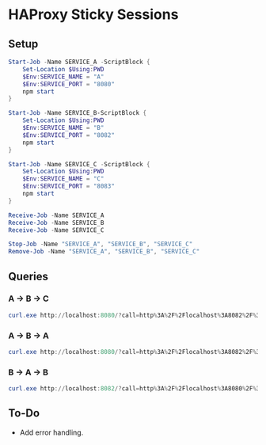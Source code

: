 # HAProxy Sticky Sessions

## Setup

```powershell
Start-Job -Name SERVICE_A -ScriptBlock {
    Set-Location $Using:PWD
    $Env:SERVICE_NAME = "A"
    $Env:SERVICE_PORT = "8080"
    npm start
}

Start-Job -Name SERVICE_B-ScriptBlock {
    Set-Location $Using:PWD
    $Env:SERVICE_NAME = "B"
    $Env:SERVICE_PORT = "8082"
    npm start
}

Start-Job -Name SERVICE_C -ScriptBlock {
    Set-Location $Using:PWD
    $Env:SERVICE_NAME = "C"
    $Env:SERVICE_PORT = "8083"
    npm start
}
```

```powershell
Receive-Job -Name SERVICE_A
Receive-Job -Name SERVICE_B
Receive-Job -Name SERVICE_C
```

```powershell
Stop-Job -Name "SERVICE_A", "SERVICE_B", "SERVICE_C"
Remove-Job -Name "SERVICE_A", "SERVICE_B", "SERVICE_C"
```

## Queries

### A -> B -> C

```powershell
curl.exe http://localhost:8080/?call=http%3A%2F%2Flocalhost%3A8082%2F%3Fcall%3Dhttp%253A%252F%252Flocalhost%253A8083%252F
```

### A -> B -> A

```powershell
curl.exe http://localhost:8080/?call=http%3A%2F%2Flocalhost%3A8082%2F%3Fcall%3Dhttp%253A%252F%252Flocalhost%253A8080%252F
```

### B -> A -> B

```powershell
curl.exe http://localhost:8082/?call=http%3A%2F%2Flocalhost%3A8080%2F%3Fcall%3Dhttp%253A%252F%252Flocalhost%253A8082%252F
```

## To-Do

- Add error handling.
